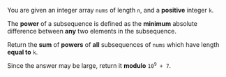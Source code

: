 You are given an integer array `nums` of length `n`, and a **positive** integer `k`.

The **power** of a subsequence is defined as the **minimum** absolute difference between **any** two elements in the subsequence.

Return the **sum** of **powers** of **all** subsequences of `nums` which have length **equal to** `k`.

Since the answer may be large, return it **modulo** <code>10<sup>9</sup> + 7</code>.